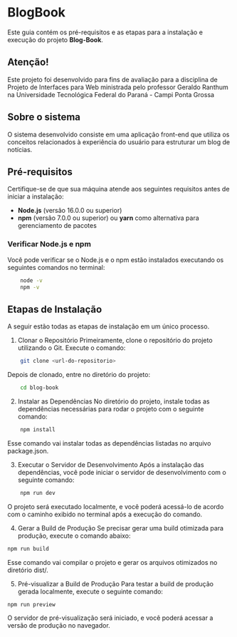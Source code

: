 # BlogBook

Este guia contém os pré-requisitos e as etapas para a instalação e execução do projeto **Blog-Book**.

## Atenção!
Este projeto foi desenvolvido para fins de avaliação para a disciplina de Projeto de Interfaces para Web
ministrada pelo professor Geraldo Ranthum na Universidade Tecnológica Federal do Paraná - Campi Ponta Grossa


## Sobre o sistema
O sistema desenvolvido consiste em uma aplicação front-end que utiliza os conceitos relacionados à experiência do usuário para estruturar um blog de notícias.


## Pré-requisitos

Certifique-se de que sua máquina atende aos seguintes requisitos antes de iniciar a instalação:

- **Node.js** (versão 16.0.0 ou superior)
- **npm** (versão 7.0.0 ou superior) ou **yarn** como alternativa para gerenciamento de pacotes

### Verificar Node.js e npm

Você pode verificar se o Node.js e o npm estão instalados executando os seguintes comandos no terminal:

```bash
    node -v
    npm -v
```
## Etapas de Instalação
A seguir estão todas as etapas de instalação em um único processo.

1. Clonar o Repositório
Primeiramente, clone o repositório do projeto utilizando o Git. Execute o comando:

```bash
    git clone <url-do-repositorio>
```
Depois de clonado, entre no diretório do projeto:

```bash
    cd blog-book
```

2. Instalar as Dependências
No diretório do projeto, instale todas as dependências necessárias para rodar o projeto com o seguinte comando:

```bash
    npm install
```
Esse comando vai instalar todas as dependências listadas no arquivo package.json.

3. Executar o Servidor de Desenvolvimento
Após a instalação das dependências, você pode iniciar o servidor de desenvolvimento com o seguinte comando:

```bash
    npm run dev
```
O projeto será executado localmente, e você poderá acessá-lo de acordo com o caminho exibido no terminal após a execução do comando.

4. Gerar a Build de Produção
Se precisar gerar uma build otimizada para produção, execute o comando abaixo:

```bash
npm run build
```
Esse comando vai compilar o projeto e gerar os arquivos otimizados no diretório dist/.

5. Pré-visualizar a Build de Produção
Para testar a build de produção gerada localmente, execute o seguinte comando:

```bash
npm run preview
```
O servidor de pré-visualização será iniciado, e você poderá acessar a versão de produção no navegador.